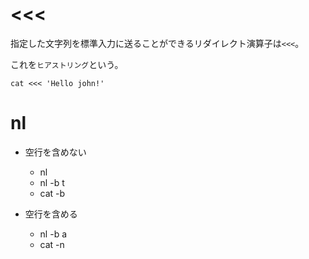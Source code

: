 # <<<

指定した文字列を標準入力に送ることができるリダイレクト演算子は`<<<`。

これを`ヒアストリング`という。

```
cat <<< 'Hello john!'
```

# nl

- 空行を含めない

  - nl
  - nl -b t
  - cat -b

- 空行を含める

  - nl -b a
  - cat -n


